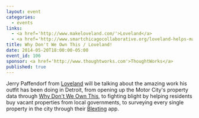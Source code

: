 ```yaml
---
layout: event
categories: 
  - events
links:
  - <a href='http://www.makeloveland.com/'>Loveland</a>
  - <a href='http://www.smartchicagocollaborative.org/loveland-helps-map-out-detroits-vacant-properties/'>LoveLand helps map out Detroit’s vacant properties</a>
title: Why Don't We Own This / Loveland!
date: 2014-05-20T18:00:00-05:00
event_id: 106
sponsor: <a href='http://www.thoughtworks.com'>ThoughtWorks</a>
published: true
---
```


Jerry Paffendorf from [Loveland](http://www.makeloveland.com/) will be talking about the amazing work his outfit has been doing in Detroit, from opening up the Motor City's property data through [Why Don't We Own This](http://www.whydontweownthis.com), to fighting blight by helping residents buy vacant properties from local governments, to surveying every single property in the city through their [Blexting](http://www.hellyeahdetroit.com/2014/01/26/watch-battling-blight-with-blexting/) app.